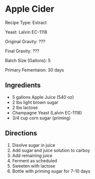 Apple Cider
===========

Recipe Type: Extract

Yeast: Lalvin EC-1118

Original Gravity: ???

Final Gravity: ???

Batch Size (Gallons): 5

Primary Fementaion: 30 days

Ingredients
-----------

* 5 gallons Apple Juice (540 oz)
* 2 lbs light brown sugar
* 2 lbs lactose 
* Champagne Yeast (Lalvin EC-1118)
* 3/4 cup corn sugar (priming)

Directions
----------

1. Disolve sugar in juice
2. Add sugar and juice solution to carboy
3. Add remaining juice 
4. Ferment as scheduled
5. Sweeten with lactose
6. Bottle with priming sugar for 7-10 days
